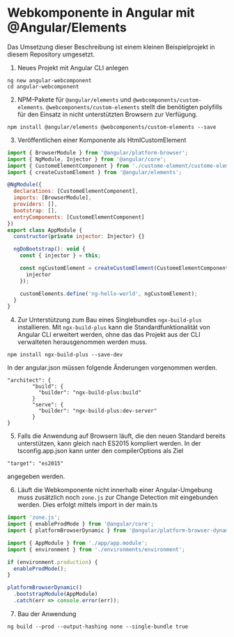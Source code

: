 # Webkomponente in Angular mit @Angular/Elements

Das Umsetzung dieser Beschreibung ist einem kleinen Beispielprojekt in diesem Repository umgesetzt.

1. Neues Projekt mit Angular CLI anlegen

```
ng new angular-webcomponent
cd angular-webcomponent
```

2. NPM-Pakete für `@angular/elements` und `@webcomponents/custom-elements`.
   `@webcomponents/custom-elements` stellt die benötigten polyfills für den Einsatz in nicht unterstützten Browsern zur Verfügung.

```
npm install @angular/elements @webcomponents/custom-elements --save
```

3. Veröffentlichen einer Komponente als HtmlCustomElement

```javascript
import { BrowserModule } from '@angular/platform-browser';
import { NgModule, Injector } from '@angular/core';
import { CustomeElementComponent } from './custome-element/custome-element.component';
import { createCustomElement } from '@angular/elements';

@NgModule({
  declarations: [CustomeElementComponent],
  imports: [BrowserModule],
  providers: [],
  bootstrap: [],
  entryComponents: [CustomeElementComponent]
})
export class AppModule {
  constructor(private injector: Injector) {}

  ngDoBootstrap(): void {
    const { injector } = this;

    const ngCustomElement = createCustomElement(CustomeElementComponent, {
      injector
    });

    customElements.define('ng-hello-world', ngCustomElement);
  }
}
```

4. Zur Unterstützung zum Bau eines Singlebundles `ngx-build-plus` installieren.
   Mit `ngx-build-plus` kann die Standardfunktionalität von Angular CLI erweitert werden, ohne das das Projekt aus der CLI verwalteten herausgenommen werden muss.

```
npm install ngx-build-plus --save-dev
```

In der angular.json müssen folgende Änderungen vorgenommen werden.

```
"architect": {
        "build": {
          "builder": "ngx-build-plus:build"
        }
        "serve": {
          "builder": "ngx-build-plus:dev-server"
        }
}
```

5. Falls die Anwendung auf Browsern läuft, die den neuen Standard bereits unterstützen, kann gleich nach ES2015 kompliert werden.
   In der tsconfig.app.json kann unter den compilerOptions als Ziel

```
"target": "es2015"
```

angegeben werden.

6. Läuft die Webkomponente nicht innerhalb einer Angular-Umgebung muss zusätzlich noch `zone.js` zur Change Detection mit eingebunden werden.
   Dies erfolgt mittels import in der main.ts

```javascript
import 'zone.js';
import { enableProdMode } from '@angular/core';
import { platformBrowserDynamic } from '@angular/platform-browser-dynamic';

import { AppModule } from './app/app.module';
import { environment } from './environments/environment';

if (environment.production) {
  enableProdMode();
}

platformBrowserDynamic()
  .bootstrapModule(AppModule)
  .catch(err => console.error(err));
```

7. Bau der Anwendung

```
ng build --prod --output-hashing none --single-bundle true
```
